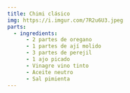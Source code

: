 ```yaml
---
title: Chimi clásico
img: https://i.imgur.com/7R2u6U3.jpeg
parts:
  - ingredients:
      - 2 partes de oregano
      - 1 partes de ají molido
      - 3 partes de perejil
      - 1 ajo picado
      - Vinagre vino tinto
      - Aceite neutro
      - Sal pimienta
---
```

